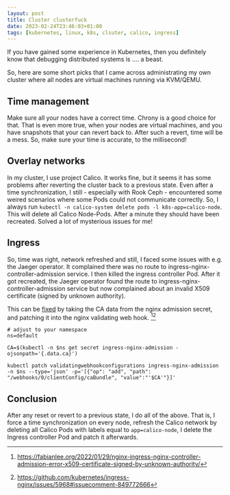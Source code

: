 ```yaml
---
layout: post
title: Cluster clusterfuck
date: 2023-02-24T23:46:03+01:00
tags: [kubernetes, linux, k8s, clsuter, calico, ingress]
---
```


If you have gained some experience in Kubernetes, then you definitely know that debugging distributed systems is .... a beast.

So, here are some short picks that I came across administrating my own cluster where all nodes are virtual machines running via KVM/QEMU.

## Time management

Make sure all your nodes have a correct time. Chrony is a good choice for that. That is even more true, when your nodes are virtual machines, and you have snapshots that your can revert back to. After such a revert, time will be a mess. So, make sure your time is accurate, to the millisecond!

## Overlay networks

In my cluster, I use project Calico. It works fine, but it seems it has some problems after reverting the cluster back to a previous state. Even after a time synchronization, I still - especially with Rook Ceph - encountered some weired scenarios where some Pods could not communicate correctly. So, I always run `kubectl -n calico-system delete pods -l k8s-app=calico-node`. This will delete all Calico Node-Pods. After a minute they should have been recreated. Solved a lot of mysterious issues for me!

## Ingress

So, time was right, network refreshed and still, I faced some issues with e.g. the Jaeger operator. It complained there was no route to ingress-nginx-controller-admission service. I then killed the ingress controller Pod. After it got recreated, the Jaeger operator found the route to ingress-nginx-controller-admission service but now complained about an invalid X509 certificate (signed by unknown authority).

This can be [fixed](https://fabianlee.org/2022/01/29/nginx-ingress-nginx-controller-admission-error-x509-certificate-signed-by-unknown-authority/) by taking the CA data from the nginx admission secret, and patching it into the nginx validating web hook. [^1][^2]

    # adjust to your namespace
    ns=default
    
    CA=$(kubectl -n $ns get secret ingress-nginx-admission -ojsonpath='{.data.ca}')
    
    kubectl patch validatingwebhookconfigurations ingress-nginx-admission -n $ns --type='json' -p='[{"op": "add", "path": "/webhooks/0/clientConfig/caBundle", "value":"'$CA'"}]'

[^1]: https://fabianlee.org/2022/01/29/nginx-ingress-nginx-controller-admission-error-x509-certificate-signed-by-unknown-authority/
[^2]: https://github.com/kubernetes/ingress-nginx/issues/5968#issuecomment-849772666


## Conclusion

After any reset or revert to a previous state, I do all of the above. That is, I force a time synchronization on every node, refresh the Calico network by deleting all Calico Pods with labels equal to `app=calico-node`, I delete the Ingress controller Pod and patch it afterwards.
